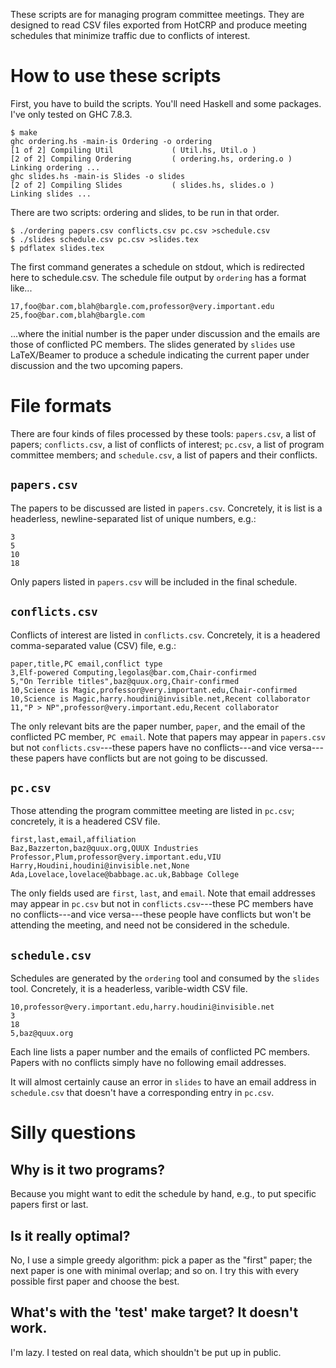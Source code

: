 These scripts are for managing program committee meetings. They are
designed to read CSV files exported from HotCRP and produce meeting
schedules that minimize traffic due to conflicts of interest.

# How to use these scripts

First, you have to build the scripts. You'll need Haskell and some packages. I've only tested on GHC 7.8.3.

```
$ make
ghc ordering.hs -main-is Ordering -o ordering
[1 of 2] Compiling Util             ( Util.hs, Util.o )
[2 of 2] Compiling Ordering         ( ordering.hs, ordering.o )
Linking ordering ...
ghc slides.hs -main-is Slides -o slides
[2 of 2] Compiling Slides           ( slides.hs, slides.o )
Linking slides ...
```

There are two scripts: ordering and slides, to be run in that order.

```
$ ./ordering papers.csv conflicts.csv pc.csv >schedule.csv
$ ./slides schedule.csv pc.csv >slides.tex
$ pdflatex slides.tex
```

The first command generates a schedule on stdout, which is redirected
here to schedule.csv. The schedule file output by `ordering` has a format like...

```
17,foo@bar.com,blah@bargle.com,professor@very.important.edu
25,foo@bar.com,blah@bargle.com
```

...where the initial number is the paper under discussion and the
emails are those of conflicted PC members. The slides generated by
`slides` use LaTeX/Beamer to produce a schedule indicating the current
paper under discussion and the two upcoming papers.

# File formats

There are four kinds of files processed by these tools: `papers.csv`,
a list of papers; `conflicts.csv`, a list of conflicts of interest;
`pc.csv`, a list of program committee members; and `schedule.csv`, a
list of papers and their conflicts.

## `papers.csv`

The papers to be discussed are listed in `papers.csv`. Concretely, it
is list is a headerless, newline-separated list of unique numbers, e.g.:

```
3
5
10
18
```

Only papers listed in `papers.csv` will be included in the final
schedule.

## `conflicts.csv`

Conflicts of interest are listed in `conflicts.csv`. Concretely, it is
a headered comma-separated value (CSV) file, e.g.:

```
paper,title,PC email,conflict type
3,Elf-powered Computing,legolas@bar.com,Chair-confirmed
5,"On Terrible titles",baz@quux.org,Chair-confirmed
10,Science is Magic,professor@very.important.edu,Chair-confirmed
10,Science is Magic,harry.houdini@invisible.net,Recent collaborator
11,"P > NP",professor@very.important.edu,Recent collaborator
```

The only relevant bits are the paper number, `paper`, and the email of
the conflicted PC member, `PC email`. Note that papers may appear in
`papers.csv` but not `conflicts.csv`---these papers have no
conflicts---and vice versa---these papers have conflicts but are not
going to be discussed.

## `pc.csv`

Those attending the program committee meeting are listed in `pc.csv`;
concretely, it is a headered CSV file.

```
first,last,email,affiliation
Baz,Bazzerton,baz@quux.org,QUUX Industries
Professor,Plum,professor@very.important.edu,VIU
Harry,Houdini,houdini@invisible.net,None
Ada,Lovelace,lovelace@babbage.ac.uk,Babbage College
```

The only fields used are `first`, `last`, and `email`. Note that email
addresses may appear in `pc.csv` but not in `conflicts.csv`---these PC
members have no conflicts---and vice versa---these people have
conflicts but won't be attending the meeting, and need not be considered in the schedule.

## `schedule.csv`

Schedules are generated by the `ordering` tool and consumed by the
`slides` tool. Concretely, it is a headerless, varible-width CSV file.

```
10,professor@very.important.edu,harry.houdini@invisible.net
3
18
5,baz@quux.org
```

Each line lists a paper number and the emails of conflicted PC
members. Papers with no conflicts simply have no following email
addresses.

It will almost certainly cause an error in `slides` to have an email
address in `schedule.csv` that doesn't have a corresponding entry in
`pc.csv`.

# Silly questions

## Why is it two programs?

Because you might want to edit the schedule by hand, e.g., to put
specific papers first or last.

## Is it really optimal?

No, I use a simple greedy algorithm: pick a paper as the "first"
paper; the next paper is one with minimal overlap; and so on. I try
this with every possible first paper and choose the best.

## What's with the 'test' make target? It doesn't work.

I'm lazy. I tested on real data, which shouldn't be put up in
public. 

